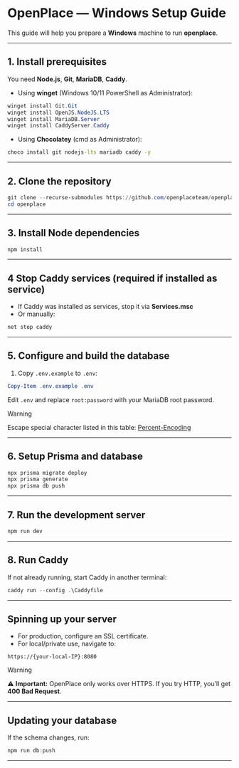 # OpenPlace — Windows Setup Guide

This guide will help you prepare a **Windows** machine to run **openplace**.

---

## 1. Install prerequisites

You need **Node.js**, **Git**, **MariaDB**, **Caddy**.

- Using **winget** (Windows 10/11 PowerShell as Administrator):

```powershell
winget install Git.Git
winget install OpenJS.NodeJS.LTS
winget install MariaDB.Server
winget install CaddyServer.Caddy
```

- Using **Chocolatey** (cmd as Administrator):

```cmd
choco install git nodejs-lts mariadb caddy -y
```

---

## 2. Clone the repository

```powershell
git clone --recurse-submodules https://github.com/openplaceteam/openplace
cd openplace
```

---

## 3. Install Node dependencies

```powershell
npm install
```

---

## 4 Stop Caddy services (required if installed as service)

- If Caddy was installed as services, stop it via **Services.msc**  
- Or manually:

```powershell
net stop caddy
```

---

## 5. Configure and build the database

1. Copy `.env.example` to `.env`:

```powershell
Copy-Item .env.example .env
```

Edit `.env` and replace `root:password` with your MariaDB root password.

> [!WARNING]
> Escape special character listed in this table: [Percent-Encoding](https://developer.mozilla.org/en-US/docs/Glossary/Percent-encoding)

---

## 6. Setup Prisma and database

```powershell
npx prisma migrate deploy
npx prisma generate
npx prisma db push
```

---

## 7. Run the development server

```powershell
npm run dev
```

---

## 8. Run Caddy

If not already running, start Caddy in another terminal:

```powershell
caddy run --config .\Caddyfile
```

---

## Spinning up your server

- For production, configure an SSL certificate.  
- For local/private use, navigate to:

```
https://{your-local-IP}:8080
```

> [!WARNING]
> ⚠️ **Important:** OpenPlace only works over HTTPS. If you try HTTP, you’ll get **400 Bad Request**.


---

## Updating your database

If the schema changes, run:

```powershell
npm run db:push
```

---
